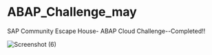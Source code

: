 # ABAP_Challenge_may
SAP Community Escape House- ABAP Cloud Challenge--Completed!!

![Screenshot (6)](https://github.com/user-attachments/assets/37b24903-7f2c-45ba-a49d-5ceaef1853c3)
